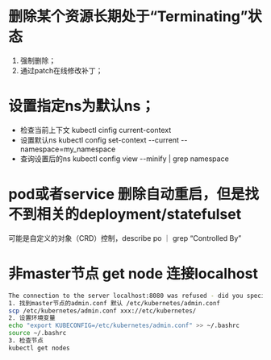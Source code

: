 # 删除某个资源长期处于“Terminating”状态
1. 强制删除；
2. 通过patch在线修改补丁；

# 设置指定ns为默认ns；
* 检查当前上下文
kubectl cinfig current-context
* 设置默认ns
kubectl config set-context --current --namespace=my_namespace
* 查询设置后的ns
kubectl config view --minify | grep namespace
# pod或者service 删除自动重启，但是找不到相关的deployment/statefulset
可能是自定义的对象（CRD）控制，describe po ｜ grep “Controlled By” 
# 非master节点 get node 连接localhost
``` bash
The connection to the server localhost:8080 was refused - did you specify the right host or port? 
1. 找到master节点的admin.conf 默认 /etc/kubernetes/admin.conf
scp /etc/kubernetes/admin.conf xxx://etc/kubernetes/
2. 设置环境变量
echo "export KUBECONFIG=/etc/kubernetes/admin.conf" >> ~/.bashrc
source ~/.bashrc 
3. 检查节点
kubectl get nodes
```